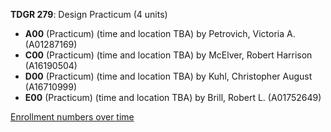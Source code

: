 **TDGR 279**: Design Practicum (4 units)

- **A00** (Practicum) (time and location TBA) by Petrovich, Victoria A. (A01287169)
- **C00** (Practicum) (time and location TBA) by McElver, Robert Harrison (A16190504)
- **D00** (Practicum) (time and location TBA) by Kuhl, Christopher August (A16710999)
- **E00** (Practicum) (time and location TBA) by Brill, Robert L. (A01752649)

[Enrollment numbers over time](./TDGR279.tsv)
